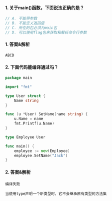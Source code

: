 #### 1. 关于main()函数，下面说法正确的是？

```go
// A. 不能带参数
// B. 不能定义返回值
// C. 所在的包必须为main包
// D. 可以使用flag包来获取和解析命令行参数
```

#### 1. 答案&解析

```text
ABCD
```

#### 2. 下面代码能编译通过吗？

```go
package main

import "fmt"

type User struct {
	Name string
}

func (u *User) SetName(name string) {
	u.Name = name
	fmt.Printf(u.Name)
}

type Employee User

func main() {
	employee := new(Employee)
	employee.SetName("Jack")
}
```

#### 2. 答案&解析

```text
编译失败

当使用type声明一个新类型时，它不会继承原有类型的方法集
```
